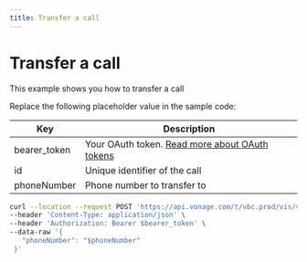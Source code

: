 ```yaml
---
title: Transfer a call
---
```


# Transfer a call

This example shows you how to transfer a call

Replace the following placeholder value in the sample code:

| Key | Description |
| --- | ----------- |
| bearer_token      | Your OAuth token. [Read more about OAuth tokens](/concepts/guides/create-an-access-token) |
| id                | Unique identifier of the call |
| phoneNumber       | Phone number to transfer to |

``` bash
curl --location --request POST 'https://api.vonage.com/t/vbc.prod/vis/v1/self/calls/:id/transfer' \
--header 'Content-Type: application/json' \
--header 'Authorization: Bearer $bearer_token' \
--data-raw '{  
   "phoneNumber": "$phoneNumber" 
 }'
```
